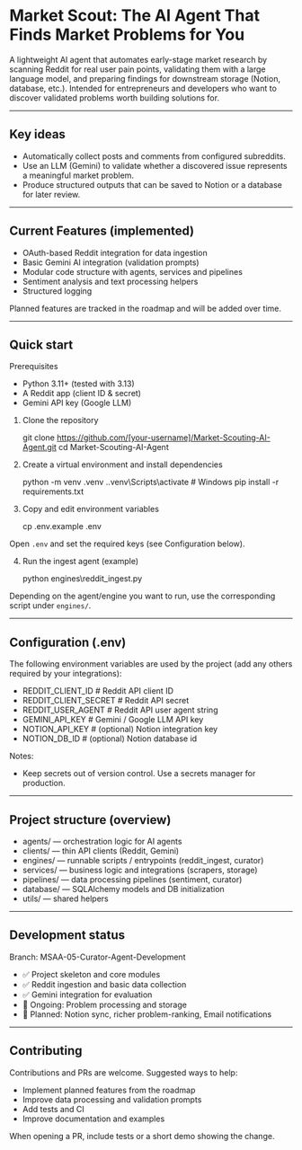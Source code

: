 # Market Scout: The AI Agent That Finds Market Problems for You

A lightweight AI agent that automates early-stage market research by scanning Reddit for real user pain points, validating them with a large language model, and preparing findings for downstream storage (Notion, database, etc.). Intended for entrepreneurs and developers who want to discover validated problems worth building solutions for.

---

## Key ideas

- Automatically collect posts and comments from configured subreddits.
- Use an LLM (Gemini) to validate whether a discovered issue represents a meaningful market problem.
- Produce structured outputs that can be saved to Notion or a database for later review.

---

## Current Features (implemented)

- OAuth-based Reddit integration for data ingestion
- Basic Gemini AI integration (validation prompts)
- Modular code structure with agents, services and pipelines
- Sentiment analysis and text processing helpers
- Structured logging

Planned features are tracked in the roadmap and will be added over time.

---

## Quick start

Prerequisites
- Python 3.11+ (tested with 3.13)
- A Reddit app (client ID & secret)
- Gemini API key (Google LLM)

1. Clone the repository

    git clone https://github.com/[your-username]/Market-Scouting-AI-Agent.git
    cd Market-Scouting-AI-Agent

2. Create a virtual environment and install dependencies

    python -m venv .venv
    .\.venv\Scripts\activate    # Windows
    pip install -r requirements.txt

3. Copy and edit environment variables

    cp .env.example .env

Open `.env` and set the required keys (see Configuration below).

4. Run the ingest agent (example)

    python engines\reddit_ingest.py

Depending on the agent/engine you want to run, use the corresponding script under `engines/`.

---

## Configuration (.env)

The following environment variables are used by the project (add any others required by your integrations):

- REDDIT_CLIENT_ID       # Reddit API client ID
- REDDIT_CLIENT_SECRET   # Reddit API secret
- REDDIT_USER_AGENT      # Reddit API user agent string
- GEMINI_API_KEY         # Gemini / Google LLM API key
- NOTION_API_KEY         # (optional) Notion integration key
- NOTION_DB_ID           # (optional) Notion database id

Notes:
- Keep secrets out of version control. Use a secrets manager for production.

---

## Project structure (overview)

- agents/         — orchestration logic for AI agents
- clients/        — thin API clients (Reddit, Gemini)
- engines/        — runnable scripts / entrypoints (reddit_ingest, curator)
- services/       — business logic and integrations (scrapers, storage)
- pipelines/      — data processing pipelines (sentiment, curator)
- database/       — SQLAlchemy models and DB initialization
- utils/          — shared helpers

---

## Development status

Branch: MSAA-05-Curator-Agent-Development

- ✅ Project skeleton and core modules
- ✅ Reddit ingestion and basic data collection
- ✅ Gemini integration for evaluation
- 🔄 Ongoing: Problem processing and storage
- 📝 Planned: Notion sync, richer problem-ranking, Email notifications

---

## Contributing

Contributions and PRs are welcome. Suggested ways to help:
- Implement planned features from the roadmap
- Improve data processing and validation prompts
- Add tests and CI
- Improve documentation and examples

When opening a PR, include tests or a short demo showing the change.

